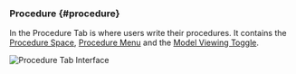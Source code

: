 ### Procedure {#procedure}

In the Procedure Tab is where users write their procedures. It contains the [Procedure Space](procedure_space.md), [Procedure Menu](procedure_menu.md) and the [Model Viewing Toggle](model_viewing_toggle.md).

![Procedure Tab Interface](..\..\assets\chapter_1_assets\Procedure.png)
